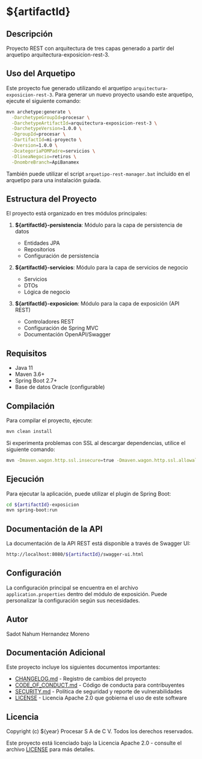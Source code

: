 # ${artifactId}

## Descripción

Proyecto REST con arquitectura de tres capas generado a partir del arquetipo arquitectura-exposicion-rest-3.

## Uso del Arquetipo

Este proyecto fue generado utilizando el arquetipo `arquitectura-exposicion-rest-3`. Para generar un nuevo proyecto usando este arquetipo, ejecute el siguiente comando:

```bash
mvn archetype:generate \
  -DarchetypeGroupId=procesar \
  -DarchetypeArtifactId=arquitectura-exposicion-rest-3 \
  -DarchetypeVersion=1.0.0 \
  -DgroupId=procesar \
  -DartifactId=mi-proyecto \
  -Dversion=1.0.0 \
  -DcategoriaPOMPadre=servicios \
  -DlineaNegocio=retiros \
  -DnombreBranch=ApiBanamex
```

También puede utilizar el script `arquetipo-rest-manager.bat` incluido en el arquetipo para una instalación guiada.

## Estructura del Proyecto

El proyecto está organizado en tres módulos principales:

1. **${artifactId}-persistencia**: Módulo para la capa de persistencia de datos
   - Entidades JPA
   - Repositorios
   - Configuración de persistencia

2. **${artifactId}-servicios**: Módulo para la capa de servicios de negocio
   - Servicios
   - DTOs
   - Lógica de negocio

3. **${artifactId}-exposicion**: Módulo para la capa de exposición (API REST)
   - Controladores REST
   - Configuración de Spring MVC
   - Documentación OpenAPI/Swagger

## Requisitos

- Java 11
- Maven 3.6+
- Spring Boot 2.7+
- Base de datos Oracle (configurable)

## Compilación

Para compilar el proyecto, ejecute:

```bash
mvn clean install
```

Si experimenta problemas con SSL al descargar dependencias, utilice el siguiente comando:

```bash
mvn -Dmaven.wagon.http.ssl.insecure=true -Dmaven.wagon.http.ssl.allowall=true clean package
```

## Ejecución

Para ejecutar la aplicación, puede utilizar el plugin de Spring Boot:

```bash
cd ${artifactId}-exposicion
mvn spring-boot:run
```

## Documentación de la API

La documentación de la API REST está disponible a través de Swagger UI:

```bash
http://localhost:8080/${artifactId}/swagger-ui.html
```

## Configuración

La configuración principal se encuentra en el archivo `application.properties` dentro del módulo de exposición.
Puede personalizar la configuración según sus necesidades.

## Autor

Sadot Nahum Hernandez Moreno

## Documentación Adicional

Este proyecto incluye los siguientes documentos importantes:

- [CHANGELOG.md](./CHANGELOG.md) - Registro de cambios del proyecto
- [CODE_OF_CONDUCT.md](./CODE_OF_CONDUCT.md) - Código de conducta para contribuyentes
- [SECURITY.md](./SECURITY.md) - Política de seguridad y reporte de vulnerabilidades
- [LICENSE](./LICENSE) - Licencia Apache 2.0 que gobierna el uso de este software

## Licencia

Copyright (c) ${year} Procesar S A de C V. Todos los derechos reservados.

Este proyecto está licenciado bajo la Licencia Apache 2.0 - consulte el archivo [LICENSE](./LICENSE) para más detalles.
